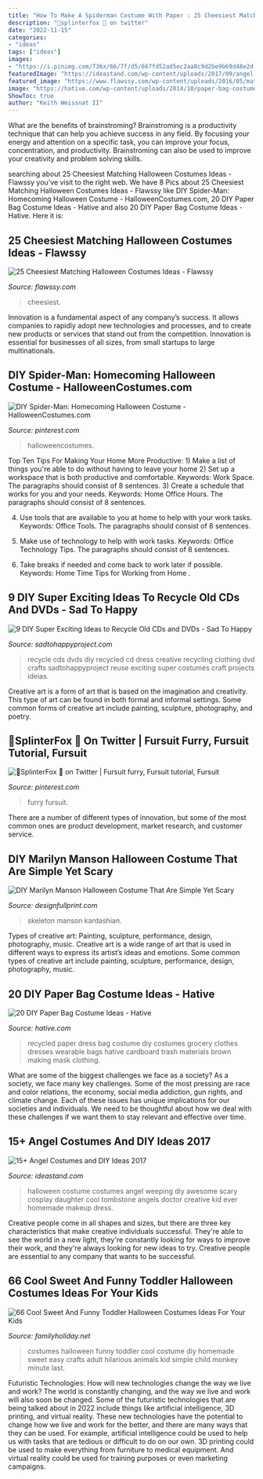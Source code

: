 ```yaml
---
title: "How To Make A Spiderman Costume With Paper : 25 Cheesiest Matching Halloween Costumes Ideas"
description: "🌻splinterfox 🌻 on twitter"
date: "2022-11-15"
categories:
- "ideas"
tags: ["ideas"]
images:
- "https://i.pinimg.com/736x/66/7f/d5/667fd52ad5ec2aa8c9d2be9b69d48e2d.jpg"
featuredImage: "https://ideastand.com/wp-content/uploads/2017/09/angel-costume-diy/12-angel-costume-diy-ideas-tutorials.jpg"
featured_image: "https://www.flawssy.com/wp-content/uploads/2016/05/matching-friends-halloween-coustume-feature.jpg"
image: "https://hative.com/wp-content/uploads/2014/10/paper-bag-costume-ideas/20-grocery-bag-recycled-dress.jpg"
ShowToc: true
author: "Keith Weissnat II"
---
```



What are the benefits of brainstroming?
Brainstroming is a productivity technique that can help you achieve success in any field. By focusing your energy and attention on a specific task, you can improve your focus, concentration, and productivity. Brainstroming can also be used to improve your creativity and problem solving skills.

	

		
searching about 25 Cheesiest Matching Halloween Costumes Ideas - Flawssy you've visit to the right web. We have 8 Pics about 25 Cheesiest Matching Halloween Costumes Ideas - Flawssy like DIY Spider-Man: Homecoming Halloween Costume - HalloweenCostumes.com, 20 DIY Paper Bag Costume Ideas - Hative and also 20 DIY Paper Bag Costume Ideas - Hative. Here it is:
		
    
## 25 Cheesiest Matching Halloween Costumes Ideas - Flawssy

<img loading=lazy src="https://www.flawssy.com/wp-content/uploads/2016/05/matching-friends-halloween-coustume-feature.jpg" onerror="this.onerror=null;this.src='https://tse4.mm.bing.net/th?id=OIP.ezvr063CgOPHzFZdQ4buNgHaE7&amp;pid=15.1';" alt="25 Cheesiest Matching Halloween Costumes Ideas - Flawssy">

_Source: flawssy.com_

>cheesiest. 

	

Innovation is a fundamental aspect of any company’s success. It allows companies to rapidly adopt new technologies and processes, and to create new products or services that stand out from the competition. Innovation is essential for businesses of all sizes, from small startups to large multinationals.

    
## DIY Spider-Man: Homecoming Halloween Costume - HalloweenCostumes.com

<img loading=lazy src="https://i.pinimg.com/736x/66/7f/d5/667fd52ad5ec2aa8c9d2be9b69d48e2d.jpg" onerror="this.onerror=null;this.src='https://tse4.mm.bing.net/th?id=OIP.kwFXHITzZh9GwvWYSVAQogHaKZ&amp;pid=15.1';" alt="DIY Spider-Man: Homecoming Halloween Costume - HalloweenCostumes.com">

_Source: pinterest.com_

>halloweencostumes. 

	

Top Ten Tips For Making Your Home More Productive: 1) Make a list of things you're able to do without having to leave your home
2) Set up a workspace that is both productive and comfortable. Keywords: Work Space. The paragraphs should consist of 8 sentences.
3) Create a schedule that works for you and your needs. Keywords: Home Office Hours. The paragraphs should consist of 8 sentences.

4) Use tools that are available to you at home to help with your work tasks. Keywords: Office Tools. The paragraphs should consist of 8 sentences.

5) Make use of technology to help with work tasks. Keywords: Office Technology Tips. The paragraphs should consist of 8 sentences.

6) Take breaks if needed and come back to work later if possible. Keywords: Home Time Tips for Working from Home .

    
## 9 DIY Super Exciting Ideas To Recycle Old CDs And DVDs - Sad To Happy

<img loading=lazy src="https://sadtohappyproject.com/wp-content/uploads/2014/12/recycle-old-cds-crafts-recycle-old-dvds-reuse-recycle-old-cds-dvds1sds1.jpg" onerror="this.onerror=null;this.src='https://tse3.mm.bing.net/th?id=OIP.QUrUHWjGadkzxhxMT7znvQHaHa&amp;pid=15.1';" alt="9 DIY Super Exciting Ideas to Recycle Old CDs and DVDs - Sad To Happy">

_Source: sadtohappyproject.com_

>recycle cds dvds diy recycled cd dress creative recycling clothing dvd crafts sadtohappyproject reuse exciting super costumes craft projects ideias. 

	

Creative art is a form of art that is based on the imagination and creativity. This type of art can be found in both formal and informal settings. Some common forms of creative art include painting, sculpture, photography, and poetry.

    
## 🌻SplinterFox 🌻 On Twitter | Fursuit Furry, Fursuit Tutorial, Fursuit

<img loading=lazy src="https://i.pinimg.com/736x/a4/9d/26/a49d26aa6c0362f6f8b3c4151a90295f.jpg" onerror="this.onerror=null;this.src='https://tse3.mm.bing.net/th?id=OIP.5YypCbqwqLNejNLG0e8jNQHaJ3&amp;pid=15.1';" alt="🌻SplinterFox 🌻 on Twitter | Fursuit furry, Fursuit tutorial, Fursuit">

_Source: pinterest.com_

>furry fursuit. 

	

There are a number of different types of innovation, but some of the most common ones are product development, market research, and customer service.

    
## DIY Marilyn Manson Halloween Costume That Are Simple Yet Scary

<img loading=lazy src="https://cdn.shopify.com/s/files/1/2645/2620/files/4_515f0700-36a1-436c-a5ae-671bdbeb4d98_large.jpg?v=1551790493" onerror="this.onerror=null;this.src='https://tse4.mm.bing.net/th?id=OIP.UBbXVXTMK6ph2ou_J2L0wwAAAA&amp;pid=15.1';" alt="DIY Marilyn Manson Halloween Costume That Are Simple Yet Scary">

_Source: designfullprint.com_

>skeleton manson kardashian. 

	

Types of creative art: Painting, sculpture, performance, design, photography, music.
Creative art is a wide range of art that is used in different ways to express its artist’s ideas and emotions. Some common types of creative art include painting, sculpture, performance, design, photography, music.

    
## 20 DIY Paper Bag Costume Ideas - Hative

<img loading=lazy src="https://hative.com/wp-content/uploads/2014/10/paper-bag-costume-ideas/20-grocery-bag-recycled-dress.jpg" onerror="this.onerror=null;this.src='https://tse3.mm.bing.net/th?id=OIP.yWExExEMN2YaNtTSUF2gZwHaHa&amp;pid=15.1';" alt="20 DIY Paper Bag Costume Ideas - Hative">

_Source: hative.com_

>recycled paper dress bag costume diy costumes grocery clothes dresses wearable bags hative cardboard trash materials brown making mask clothing. 

	

What are some of the biggest challenges we face as a society?
As a society, we face many key challenges. Some of the most pressing are race and color relations, the economy, social media addiction, gun rights, and climate change. Each of these issues has unique implications for our societies and individuals. We need to be thoughtful about how we deal with these challenges if we want them to stay relevant and effective over time.

    
## 15+ Angel Costumes And DIY Ideas 2017

<img loading=lazy src="https://ideastand.com/wp-content/uploads/2017/09/angel-costume-diy/12-angel-costume-diy-ideas-tutorials.jpg" onerror="this.onerror=null;this.src='https://tse2.mm.bing.net/th?id=OIP.LwgKrJzZT170i1pjHaGOqwHaJ4&amp;pid=15.1';" alt="15+ Angel Costumes and DIY Ideas 2017">

_Source: ideastand.com_

>halloween costume costumes angel weeping diy awesome scary cosplay daughter cool tombstone angels doctor creative kid ever homemade makeup dress. 

	

Creative people come in all shapes and sizes, but there are three key characteristics that make creative individuals successful. They're able to see the world in a new light, they're constantly looking for ways to improve their work, and they're always looking for new ideas to try. Creative people are essential to any company that wants to be successful.

    
## 66 Cool Sweet And Funny Toddler Halloween Costumes Ideas For Your Kids

<img loading=lazy src="http://www.familyholiday.net/wp-content/uploads/2015/09/Cool-Sweet-And-Funny-Toddler-Halloween-Costumes-Ideas-For-Your-Kids-12.jpg" onerror="this.onerror=null;this.src='https://tse4.mm.bing.net/th?id=OIP.uJX-Azs4ZtheLfSA5szitQHaLC&amp;pid=15.1';" alt="66 Cool Sweet And Funny Toddler Halloween Costumes Ideas For Your Kids">

_Source: familyholiday.net_

>costumes halloween funny toddler cool costume diy homemade sweet easy crafts adult hilarious animals kid simple child monkey minute last. 

	

Futuristic Technologies: How will new technologies change the way we live and work?
The world is constantly changing, and the way we live and work will also soon be changed. Some of the futuristic technologies that are being talked about in 2022 include things like artificial intelligence, 3D printing, and virtual reality. These new technologies have the potential to change how we live and work for the better, and there are many ways that they can be used. For example, artificial intelligence could be used to help us with tasks that are tedious or difficult to do on our own. 3D printing could be used to make everything from furniture to medical equipment. And virtual reality could be used for training purposes or even marketing campaigns.

